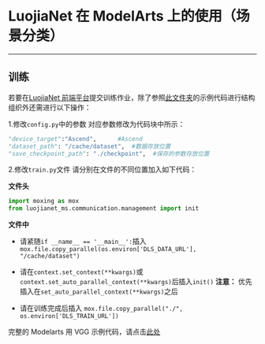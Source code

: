 # LuojiaNet 在 ModelArts 上的使用（场景分类）

---

## 训练

若要在[LuojiaNet 前端平台](http://58.48.42.237/luojiaNet/)提交训练作业，除了参照[此文件夹](https://gitee.com/mindspore/luojianet/tree/master/model_zoo/rs_scene_classification)的示例代码进行结构组织外还需进行以下操作：

1.修改`config.py`中的参数
对应参数修改为代码块中所示：

```python
"device_target":"Ascend",      #Ascend
"dataset_path": "/cache/dataset",  #数据存放位置
"save_checkpoint_path": "./checkpoint",  #保存的参数存放位置
```

2.修改`train.py`文件
请分别在文件的不同位置加入如下代码：

**文件头**

```python
import moxing as mox
from luojianet_ms.communication.management import init
```

**文件中**

- 请紧随`if __name__ == '__main__':`插入
  `mox.file.copy_parallel(os.environ['DLS_DATA_URL'], "/cache/dataset")`

- 请在`context.set_context(**kwargs)`或`context.set_auto_parallel_context(**kwargs)`后插入`init()`
  **注意：** 优先插入在`set_auto_parallel_context(**kwargs)`之后

- 请在训练完成后插入
  `mox.file.copy_parallel("./", os.environ['DLS_TRAIN_URL'])`

完整的 Modelarts 用 VGG 示例代码，请点击[此处](https://gitee.com/mindspore/luojianet/tree/master/model_zoo/rs_scene_classification/VGG_For_Modelarts)
